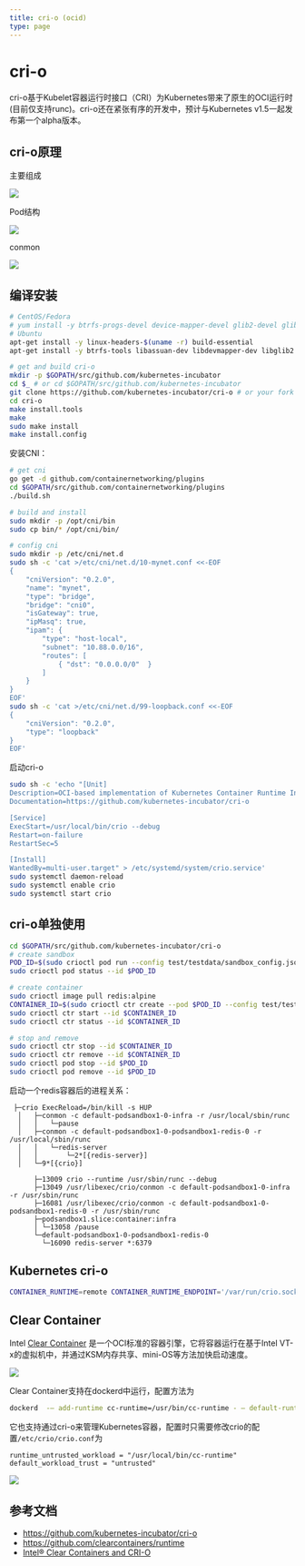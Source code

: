 ```yaml
---
title: cri-o (ocid)
type: page
---
```


# cri-o

cri-o基于Kubelet容器运行时接口（CRI）为Kubernetes带来了原生的OCI运行时(目前仅支持runc)。cri-o还在紧张有序的开发中，预计与Kubernetes v1.5一起发布第一个alpha版本。

## cri-o原理

主要组成

![](ocid1.png)

Pod结构

![](ocid2.png)

conmon

![](conmon.png)

## 编译安装

```sh
# CentOS/Fedora
# yum install -y btrfs-progs-devel device-mapper-devel glib2-devel glibc-devel glibc-static gpgme-devel libassuan-devel libgpg-error-devel libseccomp-devel libselinux-devel ostree-devel pkgconfig runc
# Ubuntu
apt-get install -y linux-headers-$(uname -r) build-essential
apt-get install -y btrfs-tools libassuan-dev libdevmapper-dev libglib2.0-dev libc6-dev libgpgme11-dev libgpg-error-dev libseccomp-dev libselinux1-dev pkg-config runc libapparmor-dev

# get and build cri-o
mkdir -p $GOPATH/src/github.com/kubernetes-incubator
cd $_ # or cd $GOPATH/src/github.com/kubernetes-incubator
git clone https://github.com/kubernetes-incubator/cri-o # or your fork
cd cri-o
make install.tools
make
sudo make install
make install.config
```

安装CNI：

```sh
# get cni
go get -d github.com/containernetworking/plugins
cd $GOPATH/src/github.com/containernetworking/plugins
./build.sh

# build and install
sudo mkdir -p /opt/cni/bin
sudo cp bin/* /opt/cni/bin/

# config cni
sudo mkdir -p /etc/cni/net.d
sudo sh -c 'cat >/etc/cni/net.d/10-mynet.conf <<-EOF
{
    "cniVersion": "0.2.0",
    "name": "mynet",
    "type": "bridge",
    "bridge": "cni0",
    "isGateway": true,
    "ipMasq": true,
    "ipam": {
        "type": "host-local",
        "subnet": "10.88.0.0/16",
        "routes": [
            { "dst": "0.0.0.0/0"  }
        ]
    }
}
EOF'
sudo sh -c 'cat >/etc/cni/net.d/99-loopback.conf <<-EOF
{
    "cniVersion": "0.2.0",
    "type": "loopback"
}
EOF'
```

启动cri-o

```sh
sudo sh -c 'echo "[Unit]
Description=OCI-based implementation of Kubernetes Container Runtime Interface
Documentation=https://github.com/kubernetes-incubator/cri-o

[Service]
ExecStart=/usr/local/bin/crio --debug
Restart=on-failure
RestartSec=5

[Install]
WantedBy=multi-user.target" > /etc/systemd/system/crio.service'
sudo systemctl daemon-reload
sudo systemctl enable crio
sudo systemctl start crio
```

## cri-o单独使用

```sh
cd $GOPATH/src/github.com/kubernetes-incubator/cri-o
# create sandbox
POD_ID=$(sudo crioctl pod run --config test/testdata/sandbox_config.json)
sudo crioctl pod status --id $POD_ID

# create container
sudo crioctl image pull redis:alpine
CONTAINER_ID=$(sudo crioctl ctr create --pod $POD_ID --config test/testdata/container_redis.json)
sudo crioctl ctr start --id $CONTAINER_ID
sudo crioctl ctr status --id $CONTAINER_ID

# stop and remove
sudo crioctl ctr stop --id $CONTAINER_ID
sudo crioctl ctr remove --id $CONTAINER_ID
sudo crioctl pod stop --id $POD_ID
sudo crioctl pod remove --id $POD_ID
```

启动一个redis容器后的进程关系：

```
 ├─crio ExecReload=/bin/kill -s HUP
  │   ├─conmon -c default-podsandbox1-0-infra -r /usr/local/sbin/runc
  │   │   └─pause
  │   ├─conmon -c default-podsandbox1-0-podsandbox1-redis-0 -r /usr/local/sbin/runc
  │   │   └─redis-server
  │   │       └─2*[{redis-server}]
  │   └─9*[{crio}]
```

```
      ├─13009 crio --runtime /usr/sbin/runc --debug
      ├─13049 /usr/libexec/crio/conmon -c default-podsandbox1-0-infra -r /usr/sbin/runc
      ├─16081 /usr/libexec/crio/conmon -c default-podsandbox1-0-podsandbox1-redis-0 -r /usr/sbin/runc
      ├─podsandbox1.slice:container:infra
      │ └─13058 /pause
      └─default-podsandbox1-0-podsandbox1-redis-0
        └─16090 redis-server *:6379
```

## Kubernetes cri-o

```sh
CONTAINER_RUNTIME=remote CONTAINER_RUNTIME_ENDPOINT='/var/run/crio.sock --runtime-request-timeout=15m' ./hack/local-up-cluster.sh
```

## Clear Container

Intel [Clear Container](https://github.com/clearcontainers/runtime) 是一个OCI标准的容器引擎，它将容器运行在基于Intel VT-x的虚拟机中，并通过KSM内存共享、mini-OS等方法加快启动速度。

![](clearcontainer.png)

Clear Container支持在dockerd中运行，配置方法为

```sh
dockerd  -— add-runtime cc-runtime=/usr/bin/cc-runtime - — default-runtime=cc-runtime
```

它也支持通过cri-o来管理Kubernetes容器，配置时只需要修改crio的配置`/etc/crio/crio.conf`为

```
runtime_untrusted_workload = "/usr/local/bin/cc-runtime"
default_workload_trust = "untrusted"
```

![](cc-runtime.png)

## 参考文档

- <https://github.com/kubernetes-incubator/cri-o>
- <https://github.com/clearcontainers/runtime>
- [Intel® Clear Containers and CRI-O](https://medium.com/cri-o/intel-clear-containers-and-cri-o-70824fb51811)
